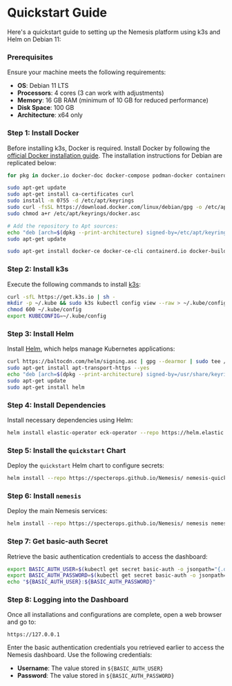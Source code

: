 # Quickstart Guide

Here's a quickstart guide to setting up the Nemesis platform using k3s and Helm on Debian 11:

### Prerequisites
Ensure your machine meets the following requirements:
- **OS**: Debian 11 LTS
- **Processors**: 4 cores (3 can work with adjustments)
- **Memory**: 16 GB RAM (minimum of 10 GB for reduced performance)
- **Disk Space**: 100 GB
- **Architecture**: x64 only

### Step 1: Install Docker
Before installing k3s, Docker is required. Install Docker by following the [official Docker installation guide](https://docs.docker.com/engine/install/). The installation instructions for Debian are replicated below:

```bash
for pkg in docker.io docker-doc docker-compose podman-docker containerd runc; do sudo apt-get remove $pkg; done

sudo apt-get update
sudo apt-get install ca-certificates curl
sudo install -m 0755 -d /etc/apt/keyrings
sudo curl -fsSL https://download.docker.com/linux/debian/gpg -o /etc/apt/keyrings/docker.asc
sudo chmod a+r /etc/apt/keyrings/docker.asc

# Add the repository to Apt sources:
echo "deb [arch=$(dpkg --print-architecture) signed-by=/etc/apt/keyrings/docker.asc] https://download.docker.com/linux/debian $(. /etc/os-release && echo "$VERSION_CODENAME") stable" | sudo tee /etc/apt/sources.list.d/docker.list > /dev/null
sudo apt-get update

sudo apt-get install docker-ce docker-ce-cli containerd.io docker-buildx-plugin docker-compose-plugin
```


### Step 2: Install k3s

Execute the following commands to install [k3s](https://docs.k3s.io/quick-start):

```bash
curl -sfL https://get.k3s.io | sh -
mkdir -p ~/.kube && sudo k3s kubectl config view --raw > ~/.kube/config
chmod 600 ~/.kube/config
export KUBECONFIG=~/.kube/config
```


### Step 3: Install Helm

Install [Helm](https://helm.sh/docs/intro/install/), which helps manage Kubernetes applications:

```bash
curl https://baltocdn.com/helm/signing.asc | gpg --dearmor | sudo tee /usr/share/keyrings/helm.gpg > /dev/null
sudo apt-get install apt-transport-https --yes
echo "deb [arch=$(dpkg --print-architecture) signed-by=/usr/share/keyrings/helm.gpg] https://baltocdn.com/helm/stable/debian/ all main" | sudo tee /etc/apt/sources.list.d/helm-stable-debian.list
sudo apt-get update
sudo apt-get install helm
```


### Step 4: Install Dependencies

Install necessary dependencies using Helm:

```bash
helm install elastic-operator eck-operator --repo https://helm.elastic.co --namespace elastic-system --create-namespace --set managedNamespaces='{default}'
```


### Step 5: Install the `quickstart` Chart

Deploy the `quickstart` Helm chart to configure secrets:

```bash
helm install --repo https://specterops.github.io/Nemesis/ nemesis-quickstart quickstart
```

### Step 6: Install `nemesis`

Deploy the main Nemesis services:

```bash
helm install --repo https://specterops.github.io/Nemesis/ nemesis nemesis --timeout '45m'
```


### Step 7: Get basic-auth Secret

Retrieve the basic authentication credentials to access the dashboard:

```bash
export BASIC_AUTH_USER=$(kubectl get secret basic-auth -o jsonpath="{.data.username}" | base64 -d)
export BASIC_AUTH_PASSWORD=$(kubectl get secret basic-auth -o jsonpath="{.data.password}" | base64 -d)
echo "${BASIC_AUTH_USER}:${BASIC_AUTH_PASSWORD}"
```

### Step 8: Logging into the Dashboard

Once all installations and configurations are complete, open a web browser and go to:

```
https://127.0.0.1
```

Enter the basic authentication credentials you retrieved earlier to access the Nemesis dashboard. Use the following credentials:
- **Username**: The value stored in `${BASIC_AUTH_USER}`
- **Password**: The value stored in `${BASIC_AUTH_PASSWORD}`